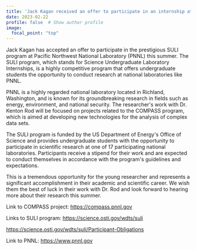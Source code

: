 ```yaml
---
title: 'Jack Kagan received an offer to participate in an internship at PNNL during the summer.'
date: 2023-02-22
profile: false  # Show author profile
image:
  focal_point: "top"
---
```


Jack Kagan has accepted an offer to participate in the prestigious SULI program at Pacific Northwest National Laboratory (PNNL) this summer. The SULI program, which stands for Science Undergraduate Laboratory Internships, is a highly competitive program that offers undergraduate students the opportunity to conduct research at national laboratories like PNNL.


PNNL is a highly regarded national laboratory located in Richland, Washington, and is known for its groundbreaking research in fields such as energy, environment, and national security. The researcher's work with Dr. Kenton Rod will be focused on projects related to the COMPASS program, which is aimed at developing new technologies for the analysis of complex data sets.

The SULI program is funded by the US Department of Energy's Office of Science and provides undergraduate students with the opportunity to participate in scientific research at one of 17 participating national laboratories. Participants receive a stipend for their work and are expected to conduct themselves in accordance with the program's guidelines and expectations.

This is a tremendous opportunity for the young researcher and represents a significant accomplishment in their academic and scientific career. We wish them the best of luck in their work with Dr. Rod and look forward to hearing more about their research this summer.

Link to COMPASS project: https://compass.pnnl.gov

Links to SULI program: https://science.osti.gov/wdts/suli

https://science.osti.gov/wdts/suli/Participant-Obligations

Link to PNNL: https://www.pnnl.gov
